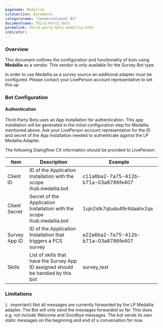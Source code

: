 ```yaml
---
pagename: Medallia
sitesection: Documents
categoryname: "Conversational AI"
documentname: Third-Party Bots
permalink: third-party-bots-medallia.html
indicator:
---
```



### Overview

This document outlines the configuration and functionality of bots using **Medallia** as a vendor.
This vendor is only available for the Survey Bot type.

In order to use Medallia as a survey source an additional adapter must be configured.
Please contact your LivePerson account representative to set this up.

### Bot Configuration

#### Authentication
Third-Party Bots uses an App Installation for authentication.
This app installation will be generated in the initial configuration step for Medallia mentioned above.
Ask your LivePerson account representative for the ID and secret of the
App Installation needed to authenticate against the LP Medallia Adapter.

The following Dialogflow CX information should be provided to LivePerson:

<table>
  <thead>
  <tr>
    <th>Item</th>
    <th>Description</th>
    <th>Example</th>
  </tr>
  </thead>
  <tbody>
  <tr>
    <td>Client ID</td>
    <td>ID of the Application Installation with the scope ihub.medallia.bot</td>
    <td>c11a6ba2-7a75-412b-b71a-03a8786fe407</td>
  </tr>
  <tr>
    <td>Client Secret</td>
    <td>Secret of the Application Installation with the scope ihub.medallia.bot</td>
    <td>1ujn2stk7qtudu49r4daahv2qs</td>
  </tr>
  <tr>
    <td>Survey App ID</td>
    <td>ID of the Application Installation that triggers a PCS survey</td>
    <td>a22a6ba2-7a75-412b-b71a-03a8786fe407</td>
  </tr>
  <tr>
    <td>Skills</td>
    <td>List of skills that have the Survey App ID assigned should be handled by this bot</td>
    <td>survey_test</td>
  </tr>
  </tbody>
</table>


### Limitations
{: .important}
Not all messages are currently forwarded by the LP Medallia adapter. The Bot will only
send the messages forwarded so far. This does e.g. not include Welcome and Goodbye messages.
The bot sends its own static messages on the beginning and end of a conversation for now.
